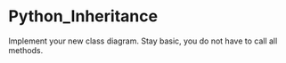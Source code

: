 # Python_Inheritance
Implement your new class diagram. Stay basic, you do not have to call all methods.
